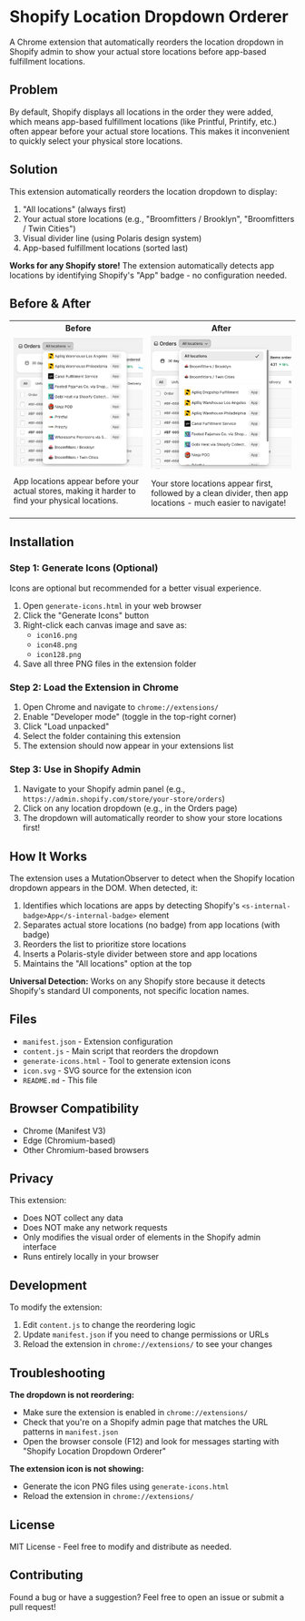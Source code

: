 # Shopify Location Dropdown Orderer

A Chrome extension that automatically reorders the location dropdown in Shopify admin to show your actual store locations before app-based fulfillment locations.

## Problem

By default, Shopify displays all locations in the order they were added, which means app-based fulfillment locations (like Printful, Printify, etc.) often appear before your actual store locations. This makes it inconvenient to quickly select your physical store locations.

## Solution

This extension automatically reorders the location dropdown to display:
1. "All locations" (always first)
2. Your actual store locations (e.g., "Broomfitters / Brooklyn", "Broomfitters / Twin Cities")
3. Visual divider line (using Polaris design system)
4. App-based fulfillment locations (sorted last)

**Works for any Shopify store!** The extension automatically detects app locations by identifying Shopify's "App" badge - no configuration needed.

## Before & After

<table>
<tr>
<th>Before</th>
<th>After</th>
</tr>
<tr>
<td>
<img src="images/before.png" alt="Before: App locations mixed with store locations" width="400"/>

App locations appear before your actual stores, making it harder to find your physical locations.
</td>
<td>
<img src="images/after.png" alt="After: Store locations first, then divider, then app locations" width="400"/>

Your store locations appear first, followed by a clean divider, then app locations - much easier to navigate!
</td>
</tr>
</table>

## Installation

### Step 1: Generate Icons (Optional)

Icons are optional but recommended for a better visual experience.

1. Open `generate-icons.html` in your web browser
2. Click the "Generate Icons" button
3. Right-click each canvas image and save as:
   - `icon16.png`
   - `icon48.png`
   - `icon128.png`
4. Save all three PNG files in the extension folder

### Step 2: Load the Extension in Chrome

1. Open Chrome and navigate to `chrome://extensions/`
2. Enable "Developer mode" (toggle in the top-right corner)
3. Click "Load unpacked"
4. Select the folder containing this extension
5. The extension should now appear in your extensions list

### Step 3: Use in Shopify Admin

1. Navigate to your Shopify admin panel (e.g., `https://admin.shopify.com/store/your-store/orders`)
2. Click on any location dropdown (e.g., in the Orders page)
3. The dropdown will automatically reorder to show your store locations first!

## How It Works

The extension uses a MutationObserver to detect when the Shopify location dropdown appears in the DOM. When detected, it:

1. Identifies which locations are apps by detecting Shopify's `<s-internal-badge>App</s-internal-badge>` element
2. Separates actual store locations (no badge) from app locations (with badge)
3. Reorders the list to prioritize store locations
4. Inserts a Polaris-style divider between store and app locations
5. Maintains the "All locations" option at the top

**Universal Detection:** Works on any Shopify store because it detects Shopify's standard UI components, not specific location names.

## Files

- `manifest.json` - Extension configuration
- `content.js` - Main script that reorders the dropdown
- `generate-icons.html` - Tool to generate extension icons
- `icon.svg` - SVG source for the extension icon
- `README.md` - This file

## Browser Compatibility

- Chrome (Manifest V3)
- Edge (Chromium-based)
- Other Chromium-based browsers

## Privacy

This extension:
- Does NOT collect any data
- Does NOT make any network requests
- Only modifies the visual order of elements in the Shopify admin interface
- Runs entirely locally in your browser

## Development

To modify the extension:

1. Edit `content.js` to change the reordering logic
2. Update `manifest.json` if you need to change permissions or URLs
3. Reload the extension in `chrome://extensions/` to see your changes

## Troubleshooting

**The dropdown is not reordering:**
- Make sure the extension is enabled in `chrome://extensions/`
- Check that you're on a Shopify admin page that matches the URL patterns in `manifest.json`
- Open the browser console (F12) and look for messages starting with "Shopify Location Dropdown Orderer"

**The extension icon is not showing:**
- Generate the icon PNG files using `generate-icons.html`
- Reload the extension in `chrome://extensions/`

## License

MIT License - Feel free to modify and distribute as needed.

## Contributing

Found a bug or have a suggestion? Feel free to open an issue or submit a pull request!
